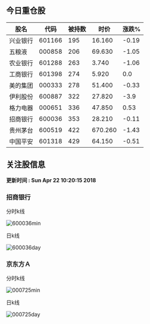 
## 今日重仓股 

|股名|代码|被持数|时价|涨跌%|
|---|---|---|---|---|
|兴业银行|601166|195|16.160|-0.19|
|五粮液|000858|206|69.630|-1.05|
|农业银行|601288|263|3.740|-1.06|
|工商银行|601398|274|5.920|0.0|
|美的集团|000333|278|51.400|-0.33|
|伊利股份|600887|322|27.820|-3.9|
|格力电器|000651|336|47.850|0.53|
|招商银行|600036|353|28.210|-0.11|
|贵州茅台|600519|422|670.260|-1.43|
|中国平安|601318|429|64.150|-0.51|

## 关注股信息
**更新时间 : Sun Apr 22 10:20:15 2018**
### 招商银行 
分时k线

![600036min](http://image.sinajs.cn/newchart/min/n/sh600036.gif)

日k线

![600036day](http://image.sinajs.cn/newchart/daily/n/sh600036.gif)

### 京东方Ａ 
分时k线

![000725min](http://image.sinajs.cn/newchart/min/n/sz000725.gif)

日k线

![000725day](http://image.sinajs.cn/newchart/daily/n/sz000725.gif)
